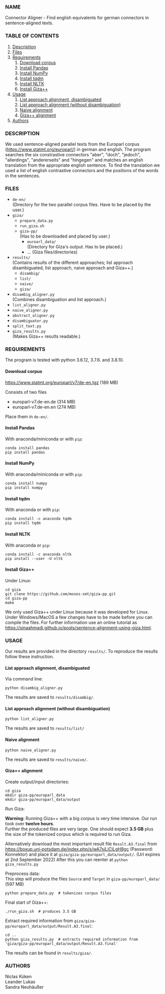 ### NAME
Connector Aligner - Find english equivalents for german connectors in sentence-aligned texts.

### TABLE OF CONTENTS
1. [ Description ](#description)  
2. [ Files ](#files)
3. [ Requirements ](#requirements)  
   1. [ Download corpus ](#download-corpus)
   2. [ Install Pandas ](#install-pandas)
   3. [ Install NumPy ](#install-numpy)
   4. [ Install tqdm ](#install-tqdm)
   5. [ Install NLTK ](#install-nltk)
   6. [ Install Giza++ ](#install-giza)
4. [ Usage ](#usage)  
   1. [ List approach alignment, disambiguated ](#list-approach-alignment-disambiguated)
   2. [ List approach alignment (without disambiguation) ](#list-approach-alignment-without-disambiguation)
   3. [ Naive alignment ](#naive-alignment)
   4. [ Giza++ alignment ](#giza-alignment)
5. [ Authors ](#authors)


### DESCRIPTION
We used sentence-aligned parallel texts from the Europarl corpus (https://www.statmt.org/europarl/) in german and english. The program searches the six constrastive connectors "aber", "doch", "jedoch", "allerdings", "andererseits" and "hingegen" and matches an english translation from the appropriate english sentence. To find the translation we used a list of english contrastive connectors and the positions of the words in the sentences.

### FILES

- `de-en/`  
  (Directory for the two parallel corpus files. Have to be placed by the user.)
- `giza/`
  - `prepare_data.py`
  - `run_giza.sh`
  - `giza-pp/`  
  (Has to be downloaded and placed by user.)
    - `euroarl_data/`  
    (Directory for Giza's output. Has to be placed.)
    - ... (Giza files/directories)
- `results/`  
(Contains results of the different approaches; list approach disambiguated, list approach, naive approach and Giza++.)
  - `disambig/`
  - `list/`
  - `naive/`
  - `giza/`
- `disambig_aligner.py`  
  (Combines disambiguation and list approach.)
- `list_aligner.py`  
- `naive_aligner.py`  
- `abstract_aligner.py`
- `disambiguator.py`
- `split_text.py`
- `giza_results.py`  
  (Makes Giza++ results readable.)

### REQUIREMENTS
The program is tested with python  3.6.12, 3.7.6. and 3.8.10.


#### Download corpus
https://www.statmt.org/europarl/v7/de-en.tgz (189 MB)

Consists of two files
- europarl-v7.de-en.de (314 MB)
- europarl-v7.de-en.en (274 MB)

Place them in `de-en/`.

#### Install Pandas
With anaconda/miniconda or with `pip`:
```
conda install pandas
pip install pandas
```
#### Install NumPy
With anaconda/miniconda or with `pip`:
```
conda install numpy
pip install numpy
```

#### Install tqdm
With anaconda or with `pip`:
```
conda install -c anaconda tqdm
pip install tqdm
```

#### Install NLTK
With anaconda or `pip`:
```
conda install -c anaconda nltk
pip install --user -U nltk
```

#### Install Giza++
Under Linux:
```
cd giza
git clone https://github.com/moses-smt/giza-pp.git
cd giza-pp
make
```
We only used Giza++ under Linux because it was developed for Linux. Under Windows/MacOS a few changes have to be made before you can compile the files. For further information use an online tutorial as https://sinaahmadi.github.io/posts/sentence-alignment-using-giza.html.

### USAGE

Our results are provided in the directory `results/`. To reproduce the results follow these instruction.

#### List approach alignment, disambiguated
Via command line:
```
python disambig_aligner.py
```
The results are saved to `results/disambig/`.

#### List approach alignment (without disambiguation)
```
python list_aligner.py
```
The results are saved to `results/list/`

#### Naive alignment
```
python naive_aligner.py
```
The results are saved to `results/naive/`.

#### Giza++ alignment

Create output/input directories:
```
cd giza
mkdir giza-pp/europarl_data
mkdir giza-pp/europarl_data/output
```
Run Giza:

**Warning:** Running Giza++ with a big corpus is very time intensive. Our run took over **twelve hours**.  
Further the produced files are very large. One should expect **3.5 GB** plus the size of the tokenized corpus which is required to run Giza.

Alternatively download the most important result file `Result.A3.final` from https://boxup.uni-potsdam.de/index.php/s/wA7sjLiCjLgH8gc (Password: Konnektor) and place it at `giza/giza-pp/europarl_data/output/`. (Url expires at 2nd September 2022)
After this you can reenter at `python giza_results.py`

Preprocess data:  
This step will produce the files `Source` and `Target` in `giza-pp/europarl_data/` (597 MB)
```
python prepare_data.py  # tokenizes corpus files
```
Final start of Giza++:
```
./run_giza.sh  # produces 3.5 GB
```
Extract required information from `giza/giza-pp/europarl_data/output/Result.A3.final`:
```
cd ..
python giza_results.py  # extracts required information from 'giza/giza-pp/europarl_data/output/Result.A3.final'
```
The results can be found in `results/giza/`.


### AUTHORS
Niclas Küken  
Leander Lukas  
Sandra Neuhäußer
